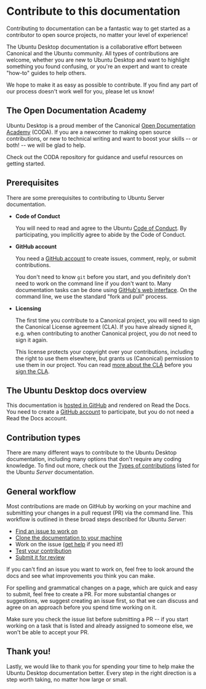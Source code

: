 # Contribute to this documentation

Contributing to documentation can be a fantastic way to get started as a contributor to open source projects, no matter your level of experience!

The Ubuntu Desktop documentation is a collaborative effort between Canonical and the Ubuntu community. All types of contributions are welcome, whether you are new to Ubuntu Desktop and want to highlight something you found confusing, or you're an expert and want to create "how-to" guides to help others.

We hope to make it as easy as possible to contribute. If you find any part of our process doesn't work well for you, please let us know!

## The Open Documentation Academy

Ubuntu Desktop is a proud member of the Canonical [Open Documentation Academy](https://github.com/canonical/open-documentation-academy) (CODA). If you are a newcomer to making open source contributions, or new to technical writing and want to boost your skills -- or both! -- we will be glad to help.

Check out the CODA repository for guidance and useful resources on getting started.

## Prerequisites

There are some prerequisites to contributing to Ubuntu Server documentation.

- **Code of Conduct**

    You will need to read and agree to the Ubuntu [Code of Conduct](https://ubuntu.com/community/ethos/code-of-conduct). By participating, you implicitly agree to abide by the Code of Conduct.

- **GitHub account**

    You need a [GitHub account](https://github.com/) to create issues, comment, reply, or submit contributions.

    You don't need to know `git` before you start, and you definitely don't need to work on the command line if you don't want to. Many documentation tasks can be done using [GitHub's web interface](https://docs.github.com/en/repositories/working-with-files/managing-files/editing-files). On the command line, we use the standard "fork and pull" process.

- **Licensing**

    The first time you contribute to a Canonical project, you will need to sign the Canonical License agreement (CLA). If you have already signed it, e.g. when contributing to another Canonical project, you do not need to sign it again.

    This license protects your copyright over your contributions, including the right to use them elsewhere, but grants us (Canonical) permission to use them in our project. You can read [more about the CLA](https://ubuntu.com/legal/contributors) before you [sign the CLA](https://ubuntu.com/legal/contributors/agreement).

## The Ubuntu Desktop docs overview

This documentation is [hosted in GitHub](https://github.com/ubuntu/ubuntu-desktop-documentation) and rendered on Read the Docs. You need to create a [GitHub account](https://github.com/) to participate, but you do not need a Read the Docs account.

## Contribution types

There are many different ways to contribute to the Ubuntu Desktop documentation, including many options that don't require any coding knowledge. To find out more, check out the [Types of contributions](https://documentation.ubuntu.com/server/contributing/contrib-types/) listed for the Ubuntu *Server* documentation.

## General workflow

Most contributions are made on GitHub by working on your machine and submitting your changes in a pull request (PR) via the command line. This workflow is outlined in these broad steps described for Ubuntu *Server*:

-   [Find an issue to work on](https://documentation.ubuntu.com/server/contributing/gh-issues/)
-   [Clone the documentation to your machine](https://documentation.ubuntu.com/server/contributing/build-locally/)
-   Work on the issue ([get help](https://documentation.ubuntu.com/server/contributing/get-help/) if you need it!)
-   [Test your contribution](https://documentation.ubuntu.com/server/contributing/submit-contribution/#doc-testing)
-   [Submit it for review](https://documentation.ubuntu.com/server/contributing/submit-contribution/#submit-work)

If you can't find an issue you want to work on, feel free to look around the docs and see what improvements you think you can make.

For spelling and grammatical changes on a page, which are quick and easy to submit, feel free to create a PR. For more substantial changes or suggestions, we suggest creating an issue first, so that we can discuss and agree on an approach before you spend time working on it.

Make sure you check the issue list before submitting a PR -- if you start working on a task that is listed and already assigned to someone else, we won't be able to accept your PR.

## Thank you!

Lastly, we would like to thank you for spending your time to help make the Ubuntu Desktop documentation better. Every step in the right direction is a step worth taking, no matter how large or small.

<!--
Check out what `our contributors <contributors>`{.interpreted-text role="ref"} have been working on!
-->

